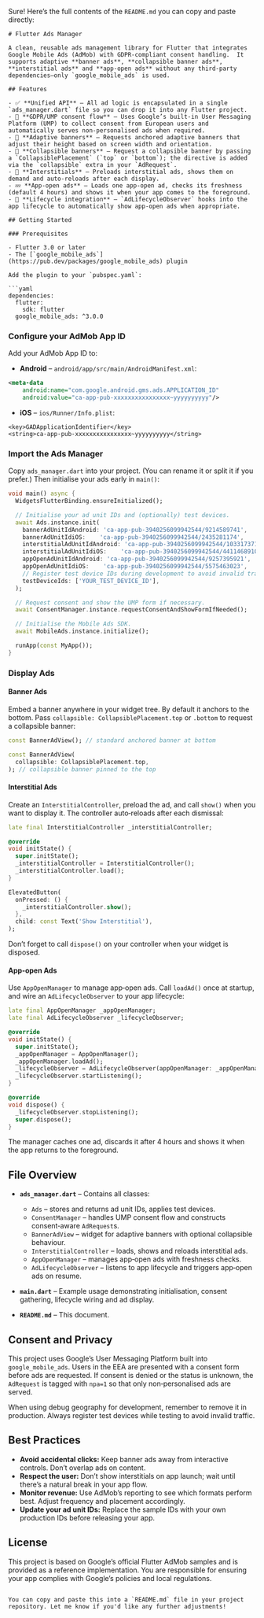 Sure! Here’s the full contents of the `README.md` you can copy and paste directly:

````
# Flutter Ads Manager

A clean, reusable ads management library for Flutter that integrates Google Mobile Ads (AdMob) with GDPR‑compliant consent handling.  It supports adaptive **banner ads**, **collapsible banner ads**, **interstitial ads** and **app‑open ads** without any third‑party dependencies—only `google_mobile_ads` is used.

## Features

- ✅ **Unified API** – All ad logic is encapsulated in a single `ads_manager.dart` file so you can drop it into any Flutter project.
- 📜 **GDPR/UMP consent flow** – Uses Google’s built‑in User Messaging Platform (UMP) to collect consent from European users and automatically serves non‑personalised ads when required.
- 📐 **Adaptive banners** – Requests anchored adaptive banners that adjust their height based on screen width and orientation.
- 🔽 **Collapsible banners** – Request a collapsible banner by passing a `CollapsiblePlacement` (`top` or `bottom`); the directive is added via the `collapsible` extra in your `AdRequest`.
- 🚀 **Interstitials** – Preloads interstitial ads, shows them on demand and auto‑reloads after each display.
- 💤 **App‑open ads** – Loads one app‑open ad, checks its freshness (default 4 hours) and shows it when your app comes to the foreground.
- 🔄 **Lifecycle integration** – `AdLifecycleObserver` hooks into the app lifecycle to automatically show app‑open ads when appropriate.

## Getting Started

### Prerequisites

- Flutter 3.0 or later
- The [`google_mobile_ads`](https://pub.dev/packages/google_mobile_ads) plugin

Add the plugin to your `pubspec.yaml`:

```yaml
dependencies:
  flutter:
    sdk: flutter
  google_mobile_ads: ^3.0.0
````

### Configure your AdMob App ID

Add your AdMob App ID to:

* **Android** – `android/app/src/main/AndroidManifest.xml`:

```xml
<meta-data
    android:name="com.google.android.gms.ads.APPLICATION_ID"
    android:value="ca-app-pub-xxxxxxxxxxxxxxxx~yyyyyyyyyy"/>
```

* **iOS** – `ios/Runner/Info.plist`:

```plist
<key>GADApplicationIdentifier</key>
<string>ca-app-pub-xxxxxxxxxxxxxxxx~yyyyyyyyyy</string>
```

### Import the Ads Manager

Copy `ads_manager.dart` into your project.  (You can rename it or split it if you prefer.)  Then initialise your ads early in `main()`:

```dart
void main() async {
  WidgetsFlutterBinding.ensureInitialized();

  // Initialise your ad unit IDs and (optionally) test devices.
  await Ads.instance.init(
    bannerAdUnitIdAndroid: 'ca-app-pub-3940256099942544/9214589741',
    bannerAdUnitIdiOS:    'ca-app-pub-3940256099942544/2435281174',
    interstitialAdUnitIdAndroid: 'ca-app-pub-3940256099942544/1033173712',
    interstitialAdUnitIdiOS:    'ca-app-pub-3940256099942544/4411468910',
    appOpenAdUnitIdAndroid: 'ca-app-pub-3940256099942544/9257395921',
    appOpenAdUnitIdiOS:    'ca-app-pub-3940256099942544/5575463023',
    // Register test device IDs during development to avoid invalid traffic.
    testDeviceIds: ['YOUR_TEST_DEVICE_ID'],
  );

  // Request consent and show the UMP form if necessary.
  await ConsentManager.instance.requestConsentAndShowFormIfNeeded();

  // Initialise the Mobile Ads SDK.
  await MobileAds.instance.initialize();

  runApp(const MyApp());
}
```

### Display Ads

#### Banner Ads

Embed a banner anywhere in your widget tree.  By default it anchors to the bottom.  Pass `collapsible: CollapsiblePlacement.top` or `.bottom` to request a collapsible banner:

```dart
const BannerAdView(); // standard anchored banner at bottom

const BannerAdView(
  collapsible: CollapsiblePlacement.top,
); // collapsible banner pinned to the top
```

#### Interstitial Ads

Create an `InterstitialController`, preload the ad, and call `show()` when you want to display it.  The controller auto‑reloads after each dismissal:

```dart
late final InterstitialController _interstitialController;

@override
void initState() {
  super.initState();
  _interstitialController = InterstitialController();
  _interstitialController.load();
}

ElevatedButton(
  onPressed: () {
    _interstitialController.show();
  },
  child: const Text('Show Interstitial'),
);
```

Don’t forget to call `dispose()` on your controller when your widget is disposed.

#### App‑open Ads

Use `AppOpenManager` to manage app‑open ads.  Call `loadAd()` once at startup, and wire an `AdLifecycleObserver` to your app lifecycle:

```dart
late final AppOpenManager _appOpenManager;
late final AdLifecycleObserver _lifecycleObserver;

@override
void initState() {
  super.initState();
  _appOpenManager = AppOpenManager();
  _appOpenManager.loadAd();
  _lifecycleObserver = AdLifecycleObserver(appOpenManager: _appOpenManager);
  _lifecycleObserver.startListening();
}

@override
void dispose() {
  _lifecycleObserver.stopListening();
  super.dispose();
}
```

The manager caches one ad, discards it after 4 hours and shows it when the app returns to the foreground.

## File Overview

* **`ads_manager.dart`** – Contains all classes:

    * `Ads` – stores and returns ad unit IDs, applies test devices.
    * `ConsentManager` – handles UMP consent flow and constructs consent‑aware `AdRequest`s.
    * `BannerAdView` – widget for adaptive banners with optional collapsible behaviour.
    * `InterstitialController` – loads, shows and reloads interstitial ads.
    * `AppOpenManager` – manages app‑open ads with freshness checks.
    * `AdLifecycleObserver` – listens to app lifecycle and triggers app‑open ads on resume.
* **`main.dart`** – Example usage demonstrating initialisation, consent gathering, lifecycle wiring and ad display.
* **`README.md`** – This document.

## Consent and Privacy

This project uses Google’s User Messaging Platform built into `google_mobile_ads`.  Users in the EEA are presented with a consent form before ads are requested.  If consent is denied or the status is unknown, the `AdRequest` is tagged with `npa=1` so that only non‑personalised ads are served.

When using debug geography for development, remember to remove it in production.  Always register test devices while testing to avoid invalid traffic.

## Best Practices

* **Avoid accidental clicks:** Keep banner ads away from interactive controls.  Don’t overlap ads on content.
* **Respect the user:** Don’t show interstitials on app launch; wait until there’s a natural break in your app flow.
* **Monitor revenue:** Use AdMob’s reporting to see which formats perform best.  Adjust frequency and placement accordingly.
* **Update your ad unit IDs:** Replace the sample IDs with your own production IDs before releasing your app.

## License

This project is based on Google’s official Flutter AdMob samples and is provided as a reference implementation.  You are responsible for ensuring your app complies with Google’s policies and local regulations.

```

You can copy and paste this into a `README.md` file in your project repository. Let me know if you'd like any further adjustments!
```
